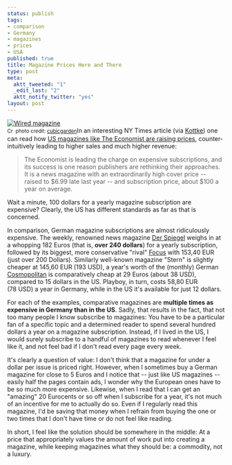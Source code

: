 ```yaml
--- 
status: publish
tags: 
- comparison
- Germany
- magazines
- prices
- USA
published: true
title: Magazine Prices Here and There
type: post
meta: 
  aktt_tweeted: "1"
  _edit_last: "2"
  aktt_notify_twitter: "yes"
layout: post
---
```

<span class="alignright"><a href="http://www.flickr.com/photos/37421747@N00/3468723613/" title="Wired magazine" target="_blank"><img src="http://farm4.static.flickr.com/3539/3468723613_fd12eb6743_m.jpg" alt="Wired magazine" border="0" /></a><br /><small><a href="http://creativecommons.org/licenses/by-nc-sa/2.0/" title="Attribution-NonCommercial-ShareAlike License" target="_blank"><img src="http://fredericiana.com/wp-content/plugins/photo-dropper/images/cc.png" alt="Creative Commons License" border="0" width="16" height="16" align="absmiddle" /></a> photo credit: <a href="http://www.flickr.com/photos/37421747@N00/3468723613/" title="cubicgarden" target="_blank">cubicgarden</a></small></span>In an interesting NY Times article (via <a href="http://www.kottke.org/09/04/raising-prices-and-gaining-readers">Kottke</a>) one can read how <a href="http://www.nytimes.com/2009/04/13/business/media/13circ.html?_r=1&pagewanted=all">US magazines like The Economist are raising prices</a>, counter-intuitively leading to higher sales and much higher revenue:

<blockquote>The Economist is leading the charge on expensive subscriptions, and its success is one reason publishers are rethinking their approaches. It is a news magazine with an extraordinarily high cover price -- raised to $6.99 late last year -- and subscription price, about $100 a year on average.</blockquote>

Wait a minute, 100 dollars for a yearly magazine subscription are expensive? Clearly, the US has different standards as far as that is concerned.

In comparison, German magazine subscriptions are almost ridiculously expensive. The weekly, renowned news magazine <a href="http://www.spiegel.de">Der Spiegel</a> weighs in at a whopping 182&nbsp;Euros (that is, <strong>over 240&nbsp;dollars</strong>) for a yearly subscription, followed by its biggest, more conservative "rival" <a href="http://focus.de">Focus</a> with 153,40&nbsp;EUR (just over 200&nbsp;Dollars). Similarly well-known magazine "Stern" is slightly cheaper at 145,60&nbsp;EUR (193&nbsp;USD), a year's worth of the (monthly) German <a href="http://cosmopolitan.de">Cosmopolitan</a> is comparatively cheap at 29&nbsp;Euros (about 38&nbsp;USD), compared to 15&nbsp;dollars in the US. Playboy, in turn, costs 58,80&nbsp;EUR (78&nbsp;USD) a year in Germany, while in the US it's available for just 12&nbsp;dollars.

For each of the examples, comparative magazines are <strong>multiple times as expensive in Germany than in the US</strong>. Sadly, that results in the fact, that not too many people I know subscribe to magazines: You have to be a particular fan of a specific topic and a determined reader to spend several hundred dollars a year on a magazine subscription. Instead, if I lived in the US, I would surely subscribe to a handful of magazines to read whenever I feel like it, and not feel bad if I don't read every page every week.

It's clearly a question of value: I don't think that a magazine for under a dollar per issue is priced right. However, when I sometimes buy a German magazine for close to 5 Euros and I notice that -- just like US magazines -- easily half the pages contain ads, I wonder why the European ones have to be so much more expensive. Likewise, when I read that I can get an "amazing" 20 Eurocents or so off when I subscribe for a year, it's not much of an incentive for me to actually do so. Even if I regularly read this magazine, I'd be saving that money when I refrain from buying the one or two times that I don't have time or do not feel like reading.

In short, I feel like the solution should be somewhere in the middle: At a price that appropriately values the amount of work put into creating a magazine, while keeping magazines what they should be: a commodity, not a luxury.
